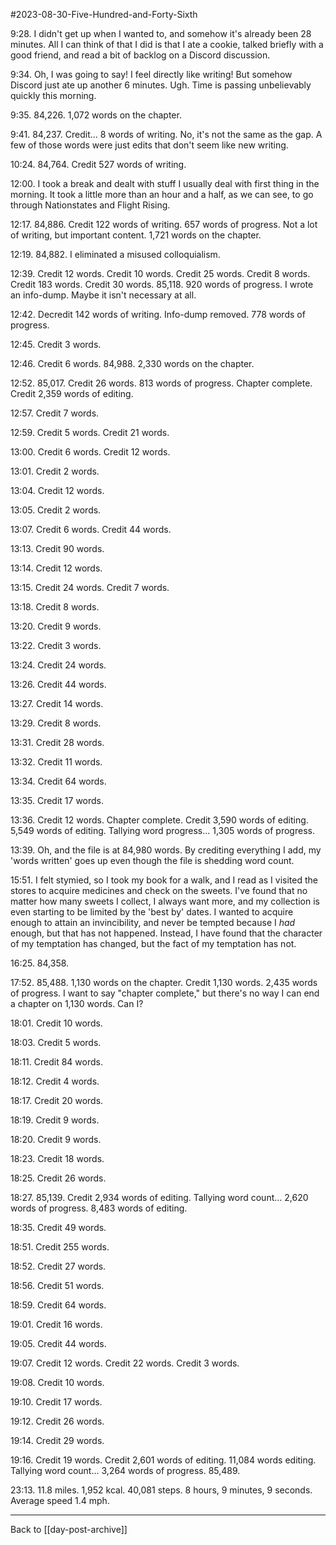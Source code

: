 #2023-08-30-Five-Hundred-and-Forty-Sixth

9:28.  I didn't get up when I wanted to, and somehow it's already been 28 minutes.  All I can think of that I did is that I ate a cookie, talked briefly with a good friend, and read a bit of backlog on a Discord discussion.

9:34.  Oh, I was going to say!  I feel directly like writing!  But somehow Discord just ate up another 6 minutes.  Ugh.  Time is passing unbelievably quickly this morning.

9:35.  84,226.  1,072 words on the chapter.

9:41.  84,237.  Credit... 8 words of writing.  No, it's not the same as the gap.  A few of those words were just edits that don't seem like new writing.

10:24.  84,764.  Credit 527 words of writing.

12:00.  I took a break and dealt with stuff I usually deal with first thing in the morning.  It took a little more than an hour and a half, as we can see, to go through Nationstates and Flight Rising.

12:17.  84,886.  Credit 122 words of writing.  657 words of progress.  Not a lot of writing, but important content.  1,721 words on the chapter.

12:19.  84,882.  I eliminated a misused colloquialism.

12:39.  Credit 12 words.  Credit 10 words.  Credit 25 words.  Credit 8 words.  Credit 183 words.  Credit 30 words.  85,118.  920 words of progress.  I wrote an info-dump.  Maybe it isn't necessary at all.

12:42.  Decredit 142 words of writing.  Info-dump removed.   778 words of progress.

12:45.  Credit 3 words.

12:46.  Credit 6 words.  84,988.  2,330 words on the chapter.

12:52.  85,017.  Credit 26 words.  813 words of progress.  Chapter complete.  Credit 2,359 words of editing.

12:57.  Credit 7 words.

12:59.  Credit 5 words.  Credit 21 words.  

13:00.  Credit 6 words.  Credit 12 words.

13:01.  Credit 2 words.

13:04.  Credit 12 words.

13:05.  Credit 2 words.

13:07.  Credit 6 words.  Credit 44 words.

13:13.  Credit 90 words.

13:14.  Credit 12 words.

13:15.  Credit 24 words.  Credit 7 words.

13:18.  Credit 8 words.

13:20.  Credit 9 words.

13:22.  Credit 3 words.

13:24.  Credit 24 words.

13:26.  Credit 44 words.

13:27.  Credit 14 words.

13:29.  Credit 8 words.

13:31.  Credit 28 words.

13:32.  Credit 11 words.

13:34.  Credit 64 words.

13:35.  Credit 17 words.

13:36.  Credit 12 words.  Chapter complete.  Credit 3,590 words of editing.  5,549 words of editing.  Tallying word progress...  1,305 words of progress.

13:39.  Oh, and the file is at 84,980 words.  By crediting everything I add, my 'words written' goes up even though the file is shedding word count.

15:51.  I felt stymied, so I took my book for a walk, and I read as I visited the stores to acquire medicines and check on the sweets.  I've found that no matter how many sweets I collect, I always want more, and my collection is even starting to be limited by the 'best by' dates.  I wanted to acquire enough to attain an invincibility, and never be tempted because I *had* enough, but that has not happened.  Instead, I have found that the character of my temptation has changed, but the fact of my temptation has not.

16:25.  84,358.

17:52.  85,488.  1,130 words on the chapter.  Credit 1,130 words.  2,435 words of progress.  I want to say "chapter complete," but there's no way I can end a chapter on 1,130 words.  Can I?

18:01.  Credit 10 words.

18:03.  Credit 5 words.

18:11.  Credit 84 words.

18:12.  Credit 4 words.

18:17.  Credit 20 words.

18:19.  Credit 9 words.

18:20.  Credit 9 words.

18:23.  Credit 18 words.

18:25.  Credit 26 words.

18:27.  85,139.  Credit 2,934 words of editing.  Tallying word count...  2,620 words of progress.  8,483 words of editing.

18:35.  Credit 49 words.

18:51.  Credit 255 words.

18:52.  Credit 27 words.

18:56.  Credit 51 words.

18:59.  Credit 64 words.

19:01.  Credit 16 words.

19:05.  Credit 44 words.

19:07.  Credit 12 words.  Credit 22 words.  Credit 3 words.

19:08.  Credit 10 words.

19:10.  Credit 17 words.

19:12.  Credit 26 words.

19:14.  Credit 29 words.

19:16.  Credit 19 words.  Credit 2,601 words of editing.  11,084 words editing.  Tallying word count...  3,264 words of progress.  85,489.

23:13.  11.8 miles.  1,952 kcal.  40,081 steps.  8 hours, 9 minutes, 9 seconds.  Average speed 1.4 mph.

---
Back to [[day-post-archive]]
